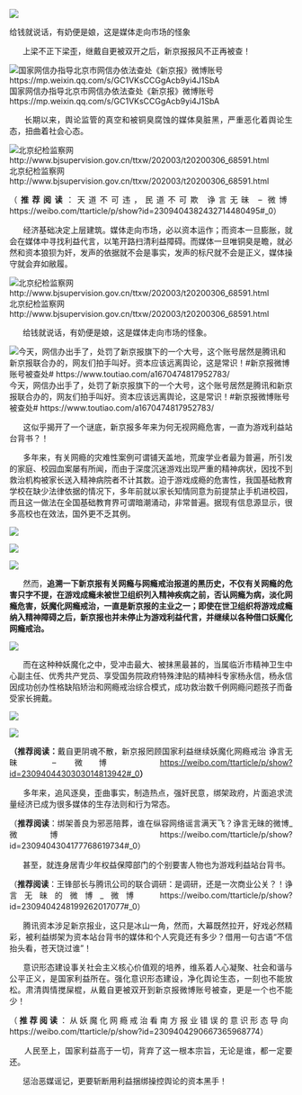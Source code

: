 <p><img src="https://github.com/ZjzMisaka/iaders/tree/master/img/2020/07/a478a-0067hHJjly1gg6o3i7vfoj30ii0aedjs.jpg"></p>
<div class="preface">给钱就说话，有奶便是娘，这是媒体走向市场的怪象</div>
<p><span id="more-9081"></span></p>
<div class="WB_editor_iframe_new">
<p align="justify">​​&nbsp; &nbsp; &nbsp; 上梁不正下梁歪，继戴自更被双开之后，新京报报风不正再被查！</p>
<p class="picbox"><img src="https://github.com/ZjzMisaka/iaders/tree/master/img/2020/07/62dc1-0067hHJjly1gg6m2ryt1hj30dw068di9.jpg" alt="国家网信办指导北京市网信办依法查处《新京报》微博账号  https://mp.weixin.qq.com/s/GC1VKsCCGgAcb9yi4J1SbA"><span class="picinfo">国家网信办指导北京市网信办依法查处《新京报》微博账号 https://mp.weixin.qq.com/s/GC1VKsCCGgAcb9yi4J1SbA</span></p>
<p align="justify">&nbsp; &nbsp; &nbsp; 长期以来，舆论监管的真空和被铜臭腐蚀的媒体臭脏黑，严重恶化着舆论生态，扭曲着社会心态。</p>
<p class="picbox"><img src="https://github.com/ZjzMisaka/iaders/tree/master/img/2020/07/a27cc-0067hHJjly1gg6lfby5mlj30r707bdkx.jpg" alt="北京纪检监察网  http://www.bjsupervision.gov.cn/ttxw/202003/t20200306_68591.html"><span class="picinfo">北京纪检监察网 http://www.bjsupervision.gov.cn/ttxw/202003/t20200306_68591.html</span></p>
<p align="justify">（<b>推荐阅读</b>：天道不可违，民道不可欺 诤言无昧 &#8211; 微博&nbsp; https://weibo.com/ttarticle/p/show?id=2309404382432714480495#_0）</p>
<p align="justify">&nbsp; &nbsp; &nbsp; 经济基础决定上层建筑。媒体走向市场，必以资本运作；而资本一旦膨胀，就会在媒体中寻找利益代言，以笔开路扫清利益障碍。而媒体一旦唯铜臭是瞻，就必然和资本狼狈为奸，发声的依据就不会是事实，发声的标尺就不会是正义，媒体操守就会弃如敝履。</p>
<p class="picbox"><img src="https://github.com/ZjzMisaka/iaders/tree/master/img/2020/07/725a5-0067hHJjly1gg6ndpxbnej30pk042q35.jpg" alt="北京纪检监察网  http://www.bjsupervision.gov.cn/ttxw/202003/t20200306_68591.html"><span class="picinfo">北京纪检监察网 http://www.bjsupervision.gov.cn/ttxw/202003/t20200306_68591.html</span></p>
<p align="justify">&nbsp; &nbsp; &nbsp; 给钱就说话，有奶便是娘，这是媒体走向市场的怪象。</p>
<p class="picbox"><img src="https://github.com/ZjzMisaka/iaders/tree/master/img/2020/07/1c0b8-0067hHJjly1gg6lwzongfj30kp0atn1j.jpg" alt="今天，网信办出手了，处罚了新京报旗下的一个大号，这个账号居然是腾讯和新京报联合办的，网友们拍手叫好。资本应该远离舆论，这是常识！#新京报微博账号被查处#  https://www.toutiao.com/a1670474817952783/"><span class="picinfo">今天，网信办出手了，处罚了新京报旗下的一个大号，这个账号居然是腾讯和新京报联合办的，网友们拍手叫好。资本应该远离舆论，这是常识！#新京报微博账号被查处# https://www.toutiao.com/a1670474817952783/</span></p>
<p align="justify">&nbsp; &nbsp; &nbsp; 这似乎揭开了一个谜底，新京报多年来为何无视网瘾危害，一直为游戏利益站台背书？！</p>
<p align="justify">&nbsp; &nbsp; &nbsp; 多年来，有关网瘾的灾难性案例可谓铺天盖地，荒废学业者最为普遍，所引发的家庭、校园血案屡有所闻，而由于深度沉迷游戏出现严重的精神病状，因找不到救治机构被家长送入精神病院者不计其数。迫于游戏成瘾的危害性，我国基础教育学校在缺少法律依据的情况下，多年前就以家长知情同意为前提禁止手机进校园，而且这一做法在全国基础教育界可谓暗潮涌动，非常普遍。据现有信息源显示，很多高校也在效法，国外更不乏其例。</p>
<p class="picbox"><img src="https://github.com/ZjzMisaka/iaders/tree/master/img/2020/07/90240-0067hHJjly1gg6mi6zptzj30p404ldfx.jpg"></p>
<p class="picbox"><img src="https://github.com/ZjzMisaka/iaders/tree/master/img/2020/07/983d8-0067hHJjly1gg6mj6nus9j30i805dac3.jpg"></p>
<p class="picbox"><img src="https://github.com/ZjzMisaka/iaders/tree/master/img/2020/07/69bfd-0067hHJjly1gg6mjulvllj30oy08lwhh.jpg"></p>
<p align="justify">&nbsp; &nbsp; &nbsp; 然而，<b>追溯一下新京报有关网瘾与网瘾戒治报道的黑历史，不仅有关网瘾的危害只字不提，在游戏成瘾未被世卫组织列入精神疾病之前，否认网瘾为病，淡化网瘾危害，妖魔化网瘾戒治，一直是新京报的主业之一；即使在世卫组织将游戏成瘾纳入精神障碍之后，新京报也并未停止为游戏利益代言，并继续以各种借口妖魔化网瘾戒治。</b></p>
<p class="picbox"><img src="https://github.com/ZjzMisaka/iaders/tree/master/img/2020/07/e1b48-0067hHJjly1gg6mmehkkmj30dw0br78k.jpg"></p>
<p align="justify">&nbsp; &nbsp; &nbsp; 而在这种种妖魔化之中，受冲击最大、被抹黑最甚的，当属临沂市精神卫生中心副主任、优秀共产党员、享受国务院政府特殊津贴的精神科专家杨永信，杨永信因成功创办性格缺陷矫治和网瘾戒治综合模式，成功救治数千例网瘾问题孩子而备受家长拥戴。</p>
<p class="picbox"><img src="https://github.com/ZjzMisaka/iaders/tree/master/img/2020/07/d0e4e-0067hHJjly1gg6moas7wdj30gm0aydkr.jpg"></p>
<p class="picbox"><img src="https://github.com/ZjzMisaka/iaders/tree/master/img/2020/07/d49ed-0067hHJjly1gg6myobj8wj30o90bjwja.jpg"></p>
<p align="justify"><b>（推荐阅读：</b>戴自更阴魂不散，新京报罔顾国家利益继续妖魔化网瘾戒治&nbsp;诤言无昧&nbsp;&#8211; 微博 &nbsp;<a href="https://weibo.com/ttarticle/p/show?id=2309404430303014813942#_0" target="_blank" rel="noopener noreferrer"><u>https://weibo.com/ttarticle/p/show?id=2309404430303014813942#_0</u></a><b>）</b></p>
<p align="justify">&nbsp; &nbsp; &nbsp; 多年来，追风逐臭，歪曲事实，制造热点，强奸民意，绑架政府，片面追求流量经济已成为很多媒体的生存法则和行为常态。</p>
<p align="justify">（<b>推荐阅读</b>：绑架善良为邪恶陪葬，谁在纵容网络谣言满天飞？诤言无昧的微博_微博&nbsp; https://weibo.com/ttarticle/p/show?id=2309404304177768619734#_0）</p>
<p align="justify">&nbsp; &nbsp; &nbsp; 甚至，就连身居青少年权益保障部门的个别要害人物也为游戏利益站台背书。</p>
<p align="justify">（<b>推荐阅读</b>：王锋部长与腾讯公司的联合调研：是调研，还是一次商业公关？！诤言无昧的微博_微博&nbsp; https://weibo.com/ttarticle/p/show?id=2309404248199262017077#_0）</p>
<p align="justify">&nbsp; &nbsp; &nbsp; 腾讯资本涉足新京报业，这只是冰山一角，然而，大幕既然拉开，好戏必然精彩，被利益绑架为资本站台背书的媒体和个人究竟还有多少？借用一句古语“不信抬头看，苍天饶过谁”！</p>
<p align="justify">&nbsp; &nbsp; &nbsp; 意识形态建设事关社会主义核心价值观的培养，维系着人心凝聚、社会和谐与公平正义，是国家利益所在。强化意识形态建设，净化舆论生态，一刻也不能放松。肃清舆情搅屎棍，从戴自更被双开到新京报微博账号被查，更是一个也不能少！</p>
<p align="justify">（<b>推荐阅读</b>：从妖魔化网瘾戒治看南方报业错误的意识形态导向&nbsp; https://weibo.com/ttarticle/p/show?id=2309404290667365968774）</p>
<p align="justify">&nbsp; &nbsp; &nbsp; 人民至上，国家利益高于一切，背弃了这一根本宗旨，无论是谁，都一定要还。</p>
<p align="justify">&nbsp; &nbsp; &nbsp; 惩治恶媒谣记，更要斩断用利益捆绑操控舆论的资本黑手！​​​​</p>